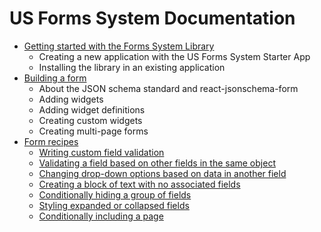 # US Forms System Documentation

- [Getting started with the Forms System Library](getting-started/README.md)
  - Creating a new application with the US Forms System Starter App
  - Installing the library in an existing application
- [Building a form](building-a-form/README.md)
  - About the JSON schema standard and react-jsonschema-form
  - Adding widgets
  - Adding widget definitions
  - Creating custom widgets
  - Creating multi-page forms
- [Form recipes](form-recipes/README.md)
  - [Writing custom field validation](form-recipes/writing-custom-field-validation.md)
  - [Validating a field based on other fields in the same object](form-recipes/validating-a-field-based-on-other-fields-in-the-same-object.md)
  - [Changing drop-down options based on data in another field](form-recipes/changing-drop-down-options-based-on-data-in-another-field.md)
  - [Creating a block of text with no associated fields](form-recipes/creating-a-block-of-text-with-no-associated-fields.md)
  - [Conditionally hiding a group of fields](form-recipes/conditionally-hiding-a-group-of-fields.md)
  - [Styling expanded or collapsed fields](form-recipes/styling-expanded-or-collapsed-fields.md)
  - [Conditionally including a page](form-recipes/conditionally-including-a-page.md)
